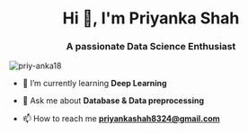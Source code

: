 
<h1 align="center">Hi 👋, I'm Priyanka Shah</h1>
<h3 align="center">A passionate Data Science Enthusiast</h1>


<p align="left"> <img src="https://komarev.com/ghpvc/?username=priy-anka18&label=Profile%20views&color=0e75b6&style=flat" alt="priy-anka18" /> </p>

- 🌱 I’m currently learning **Deep Learning**

- 💬 Ask me about **Database & Data preprocessing**

- 📫 How to reach me **priyankashah8324@gmail.com**

